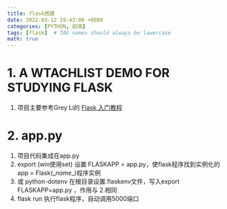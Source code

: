 ```yaml
---
title: flask搭建
date: 2022-03-12 19:43:00 +0800
categories: [PYTHON, 前端]
tags: [flask]  # TAG names should always be lowercase
math: true
---
```


# 1. A WTACHLIST DEMO FOR STUDYING FLASK
1. 项目主要参考Grey Li的 [Flask 入门教程](https://github.com/helloflask/watchlist)

# 2. app.py
1. 项目代码集成在app.py
2. export (win使用set) 设置 FLASKAPP = app.py，使flask程序找到实例化的app = Flask(\__name__)程序实例
3. 或 python-dotenv 在根目录设置.flaskenv文件，写入export FLASKAPP=app.py ，作用与 2.相同
4. flask run  执行flask程序，自动调用5000端口

